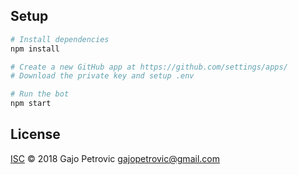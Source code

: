 ## Setup

```sh
# Install dependencies
npm install

# Create a new GitHub app at https://github.com/settings/apps/
# Download the private key and setup .env

# Run the bot
npm start
```
## License

[ISC](LICENSE) © 2018 Gajo Petrovic <gajopetrovic@gmail.com>
